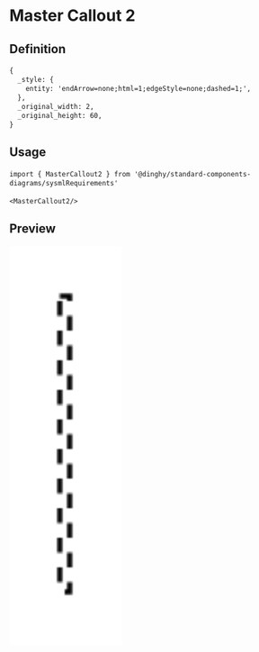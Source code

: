 # Master Callout 2

## Definition

```
{
  _style: { 
    entity: 'endArrow=none;html=1;edgeStyle=none;dashed=1;',
  },
  _original_width: 2,
  _original_height: 60,
}
```

## Usage

```
import { MasterCallout2 } from '@dinghy/standard-components-diagrams/sysmlRequirements'

<MasterCallout2/>
```

## Preview

<img src="./master-callout-2.png" width="200"/>
